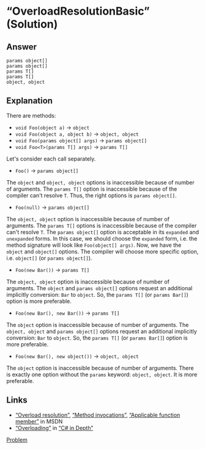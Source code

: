 # “OverloadResolutionBasic” (Solution)

## Answer

```
params object[]
params object[]
params T[]
params T[]
object, object
```

## Explanation

There are methods:

* `void Foo(object a)` -> `object`
* `void Foo(object a, object b)` -> `object, object`
* `void Foo(params object[] args)` -> `params object[]`
* `void Foo<T>(params T[] args)` -> `params T[]`

Let's consider each call separately.

* `Foo()` -> `params object[]`

The `object` and `object, object` options is inaccessible because of number of arguments. The `params T[]` option is inaccessible because of the compiler can't resolve `T`. Thus, the right options is `params object[]`.

* `Foo(null)` -> `params object[]`

The `object, object` option is inaccessible because of number of arguments. The `params T[]` options is inaccessible because of the compiler can't resolve `T`. The `params object[]` option is acceptable in its `expanded` and `unexpanded` forms. In this case, we should choose the `expanded` form, i.e. the method signature will look like `Foo(object[] args)`. Now, we have the `object` and `object[]` options. The compiler will choose more specific option, i.e. `object[]` (or `params object[]`).

* `Foo(new Bar())` -> `params T[]`

The `object, object` option is inaccessible because of number of arguments. The `object` and `params object[]` options request an additional implicitly conversion: `Bar` to `object`. So, the `params T[]` (or `params Bar[]`) option is more preferable.

* `Foo(new Bar(), new Bar())` -> `params T[]`

The `object` option is inaccessible because of number of arguments. The `object, object` and `params object[]` options request an additional implicitly conversion: `Bar` to `object`. So, the `params T[]` (or `params Bar[]`) option is more preferable.

* `Foo(new Bar(), new object())` -> `object, object`

The `object` option is inaccessible because of number of arguments. There is exactly one option without the `params` keyword: `object, object`. It is more preferable.

## Links

* [“Overload resolution”](http://msdn.microsoft.com/library/aa691336.aspx), [“Method invocations”](http://msdn.microsoft.com/library/aa691356.aspx), [“Applicable function member”](http://msdn.microsoft.com/en-US/library/aa691337.aspx) in MSDN
* [“Overloading”](http://csharpindepth.com/Articles/General/Overloading.aspx) in [“C# in Depth”](http://csharpindepth.com/)

[Problem](./OverloadResolutionBasic-P.md)